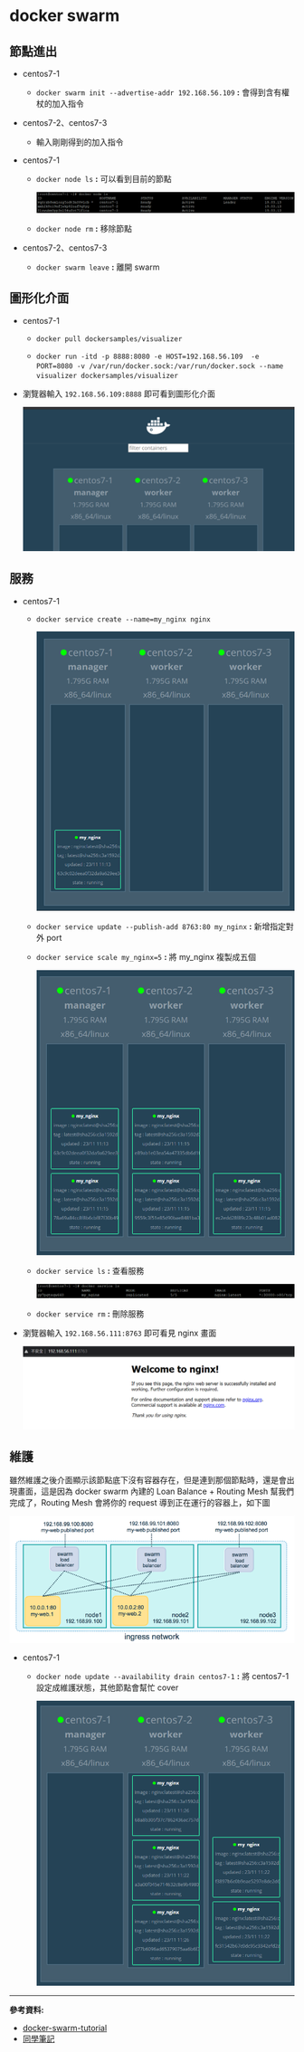 # docker swarm

## 節點進出

- centos7-1
    
    - `docker swarm init --advertise-addr 192.168.56.109` **:** 會得到含有權杖的加入指令

- centos7-2、centos7-3

    - 輸入剛剛得到的加入指令

- centos7-1

    - `docker node ls` **:** 可以看到目前的節點

        ![](img/20201117/1.png)

    - `docker node rm` **:** 移除節點

- centos7-2、centos7-3

    - `docker swarm leave` **:** 離開 swarm

## 圖形化介面

- centos7-1

    - `docker pull dockersamples/visualizer`

    - `docker run -itd -p 8888:8080 -e HOST=192.168.56.109  -e PORT=8080 -v /var/run/docker.sock:/var/run/docker.sock --name visualizer dockersamples/visualizer`

- 瀏覽器輸入 `192.168.56.109:8888` 即可看到圖形化介面 

    ![](img/20201117/2.png)

## 服務

- centos7-1

    - `docker service create --name=my_nginx nginx`

        ![](img/20201117/3.png)

    - `docker service update --publish-add 8763:80 my_nginx` **:** 新增指定對外 port

    - `docker service scale my_nginx=5` **:** 將 my_nginx 複製成五個

        ![](img/20201117/4.png)

    - `docker service ls` **:** 查看服務

        ![](img/20201117/5.png)

    - `docker service rm` **:** 刪除服務

- 瀏覽器輸入 `192.168.56.111:8763` 即可看見 nginx 畫面

    ![](img/20201117/6.png)

## 維護

雖然維護之後介面顯示該節點底下沒有容器存在，但是連到那個節點時，還是會出現畫面，這是因為 docker swarm 內建的 Loan Balance + Routing Mesh 幫我們完成了，Routing Mesh 會將你的 request 導到正在運行的容器上，如下圖

![](img/20201117/8.png)

- centos7-1

    - `docker node update --availability drain centos7-1` **:** 將 centos7-1 設定成維護狀態，其他節點會幫忙 cover
    
        ![](img/20201117/7.png)

---
**參考資料:**

- [docker-swarm-tutorial](https://github.com/twtrubiks/docker-swarm-tutorial)
- [同學筆記](https://github.com/TKTim/Docker-/blob/master/files/20201117.md)